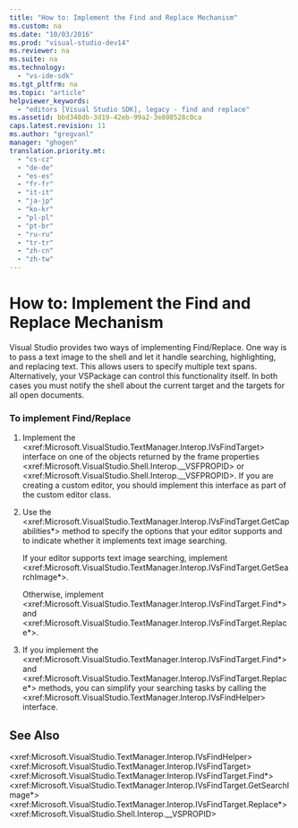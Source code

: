 ```yaml
---
title: "How to: Implement the Find and Replace Mechanism"
ms.custom: na
ms.date: "10/03/2016"
ms.prod: "visual-studio-dev14"
ms.reviewer: na
ms.suite: na
ms.technology: 
  - "vs-ide-sdk"
ms.tgt_pltfrm: na
ms.topic: "article"
helpviewer_keywords: 
  - "editors [Visual Studio SDK], legacy - find and replace"
ms.assetid: bbd348db-3d19-42eb-99a2-3e808528c0ca
caps.latest.revision: 11
ms.author: "gregvanl"
manager: "ghogen"
translation.priority.mt: 
  - "cs-cz"
  - "de-de"
  - "es-es"
  - "fr-fr"
  - "it-it"
  - "ja-jp"
  - "ko-kr"
  - "pl-pl"
  - "pt-br"
  - "ru-ru"
  - "tr-tr"
  - "zh-cn"
  - "zh-tw"
---
```

# How to: Implement the Find and Replace Mechanism
Visual Studio provides two ways of implementing Find/Replace. One way is to pass a text image to the shell and let it handle searching, highlighting, and replacing text. This allows users to specify multiple text spans. Alternatively, your VSPackage can control this functionality itself. In both cases you must notify the shell about the current target and the targets for all open documents.  
  
### To implement Find/Replace  
  
1.  Implement the \<xref:Microsoft.VisualStudio.TextManager.Interop.IVsFindTarget> interface on one of the objects returned by the frame properties \<xref:Microsoft.VisualStudio.Shell.Interop.__VSFPROPID> or \<xref:Microsoft.VisualStudio.Shell.Interop.__VSFPROPID>. If you are creating a custom editor, you should implement this interface as part of the custom editor class.  
  
2.  Use the \<xref:Microsoft.VisualStudio.TextManager.Interop.IVsFindTarget.GetCapabilities*> method to specify the options that your editor supports and to indicate whether it implements text image searching.  
  
     If your editor supports text image searching, implement \<xref:Microsoft.VisualStudio.TextManager.Interop.IVsFindTarget.GetSearchImage*>.  
  
     Otherwise, implement \<xref:Microsoft.VisualStudio.TextManager.Interop.IVsFindTarget.Find*> and \<xref:Microsoft.VisualStudio.TextManager.Interop.IVsFindTarget.Replace*>.  
  
3.  If you implement the \<xref:Microsoft.VisualStudio.TextManager.Interop.IVsFindTarget.Find*> and \<xref:Microsoft.VisualStudio.TextManager.Interop.IVsFindTarget.Replace*> methods, you can simplify your searching tasks by calling the \<xref:Microsoft.VisualStudio.TextManager.Interop.IVsFindHelper> interface.  
  
## See Also  
 \<xref:Microsoft.VisualStudio.TextManager.Interop.IVsFindHelper>   
 \<xref:Microsoft.VisualStudio.TextManager.Interop.IVsFindTarget>   
 \<xref:Microsoft.VisualStudio.TextManager.Interop.IVsFindTarget.Find*>   
 \<xref:Microsoft.VisualStudio.TextManager.Interop.IVsFindTarget.GetSearchImage*>   
 \<xref:Microsoft.VisualStudio.TextManager.Interop.IVsFindTarget.Replace*>   
 \<xref:Microsoft.VisualStudio.Shell.Interop.__VSPROPID>